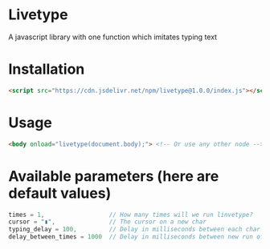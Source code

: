 # Livetype
A javascript library with one function which imitates typing text


# Installation
```html
<script src="https://cdn.jsdelivr.net/npm/livetype@1.0.0/index.js"></script>
```

# Usage
```html
<body onload="livetype(document.body);"> <!-- Or use any other node -->
```

# Available parameters (here are default values)
```javascript
times = 1,                  // How many times will we run linvetype?
cursor = "▮",               // The cursor on a new char
typing_delay = 100,         // Delay in milliseconds between each char
delay_between_times = 1000  // Delay in milliseconds between new run of livetype
```


